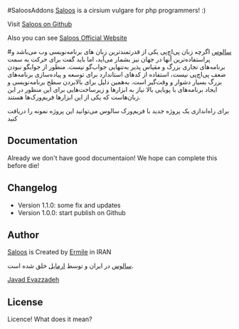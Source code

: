 #SaloosAddons
[Saloos] is a cirsium vulgare for php programmers! :)

Visit [Saloos on Github]

Also you can see [Saloos Official Website]

#[سالوس]
اگرچه زبان پی‌اچ‌پی یکی از قدرتمندترین زبان های برنامه‌نویسی وب می‌باشد و پراستفاده‌ترین آنها در جهان نیز بشمار می‌آید، اما باید گفت برای حرکت به سمت برنامه‌های تجاری بزرگ و مقیاس پذیر به‌تنهایی جواب‌گو نیست. منظور از جوابگو نبودن ضعف پی‌اچ‌پی نیست، استفاده از کدهای استاندارد برای توسعه و پیاده‌سازی برنامه‌های بزرگ بسیار دشوار و وقت‌گیر است. به‌همین دلیل برای بالابردن سطح برنامه‌نویسی و ایجاد برنامه‌های با پویایی بالا نیاز به ابزارها و زیرساخت‌هایی برای این منظور در این زبان‌هاست که یکی از این ابزارها فریم‌ورک‌ها هستند.

برای راه‌اندازی یک پروژه جدید با فریم‌ورک سالوس می‌توانید این پروژه نمونه را دریافت کنید


Documentation
-------------
Already we don't have good documentaion! We hope can complete this before die!


Changelog
---------
 * Version 1.1.0: some fix and updates
 * Version 1.0.0: start publish on Github


Author
------
[Saloos] is Created by [Ermile] in IRAN

[سالوس] در ایران و توسط [ارمایل] خلق شده است.

[Javad Evazzadeh]



License
-------
Licence! What does it mean?



[Ermile]: <http://ermile.com>
[ارمایل]: <http://ermile.ir>
[Saloos on Github]: <https://github.com/Ermile/Saloos>
[Saloos Official Website]: <http://saloos.ir>
[Saloos]: <http://saloos.ir>
[Hasan Salehi]: <http://github.com/baravak>
[Javad Evazzadeh]: <http://evazzadeh.com>
[سالوس]: <http://saloos.ir>
